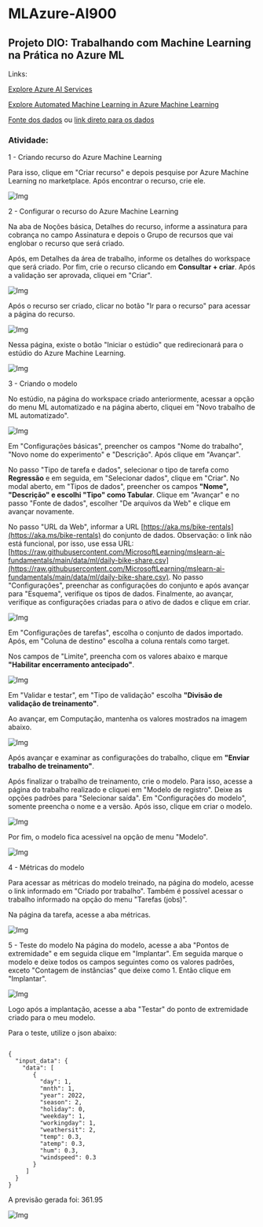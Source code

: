 # MLAzure-AI900

## Projeto DIO: Trabalhando com Machine Learning na Prática no Azure ML 

Links:

[Explore Azure AI Services](https://microsoftlearning.github.io/mslearn-ai-fundamentals/Instructions/Labs/02-content-safety.html)

[Explore Automated Machine Learning in Azure Machine Learning](https://microsoftlearning.github.io/mslearn-ai-fundamentals/Instructions/Labs/01-machine-learning.html)

[Fonte dos dados](https://aka.ms/bike-rentals) ou [link direto para os dados](https://raw.githubusercontent.com/MicrosoftLearning/mslearn-ai-fundamentals/main/data/ml/daily-bike-share.csv)

### Atividade:
1 - Criando recurso do Azure Machine Learning

Para isso, clique em "Criar recurso" e depois pesquise por Azure Machine Learning no marketplace. Após encontrar o recurso, crie ele.

![Img](./img/img1.gif)

2 - Configurar o recurso do Azure Machine Learning

Na aba de Noções básica, Detalhes do recurso, informe a assinatura para cobrança no campo Assinatura e depois o Grupo de recursos que vai englobar o recurso que será criado.

Após, em Detalhes da área de trabalho, informe os detalhes do workspace que será criado. Por fim, crie o recurso clicando em **Consultar + criar**. Após a validação ser aprovada, cliquei em "Criar".

![Img](./img/img2.png)

Após o recurso ser criado, clicar no botão "Ir para o recurso" para acessar a página do recurso.

![Img](./img/img3.png)

Nessa página, existe o botão "Iniciar o estúdio" que redirecionará para o estúdio do Azure Machine Learning.

![Img](./img/img4.png)

3 - Criando o modelo

No estúdio, na página do workspace criado anteriormente, acessar a opção do menu ML automatizado e na página aberto, cliquei em "Novo trabalho de ML automatizado".

![Img](./img/img5.gif)

Em "Configurações básicas", preencher os campos "Nome do trabalho", "Novo nome do experimento" e "Descrição". Após clique em "Avançar".

No passo "Tipo de tarefa e dados", selecionar o tipo de tarefa como **Regressão** e em seguida, em "Selecionar dados", clique em "Criar". No modal aberto, em "Tipos de dados", preencher os campos **"Nome", "Descrição" e escolhi "Tipo" como Tabular**. Clique em "Avançar" e no passo "Fonte de dados", escolher "De arquivos da Web" e clique em avançar novamente.

No passo "URL da Web", informar a URL [https://aka.ms/bike-rentals](https://aka.ms/bike-rentals) do conjunto de dados. 
Observação:  o link não está funcional, por isso, use essa URL: [https://raw.githubusercontent.com/MicrosoftLearning/mslearn-ai-fundamentals/main/data/ml/daily-bike-share.csv](https://raw.githubusercontent.com/MicrosoftLearning/mslearn-ai-fundamentals/main/data/ml/daily-bike-share.csv). No passo "Configurações", preenchar as configurações do conjunto e após avançar para "Esquema", verifique os tipos de dados. Finalmente, ao avançar, verifique as configurações criadas para o ativo de dados e clique em criar.

![Img](./img/img6.gif)

Em "Configurações de tarefas", escolha o conjunto de dados importado. Após, em "Coluna de destino" escolha a coluna rentals como target.

Nos campos de "Limite", preencha com os valores abaixo e marque **"Habilitar encerramento antecipado"**.

![Img](./img/img7.png)

Em "Validar e testar", em "Tipo de validação" escolha **"Divisão de validação de treinamento"**.

Ao avançar, em Computação, mantenha os valores mostrados na imagem abaixo.

![Img](./img/img8.png)

Após avançar e examinar as configurações do trabalho, clique em **"Enviar trabalho de treinamento"**.

Após finalizar o trabalho de treinamento, crie o modelo. Para isso, acesse a página do trabalho realizado e cliquei em "Modelo de registro". Deixe as opções padrões para "Selecionar saída". Em "Configurações do modelo", somente preencha o nome e a versão. Após isso, clique em criar o modelo.

![Img](./img/img12.gif)

Por fim, o modelo fica acessível na opção de menu "Modelo".

![Img](./img/img9.png)

4 - Métricas do modelo

Para acessar as métricas do modelo treinado, na página do modelo, acesse o link informado em "Criado por trabalho". Também é possível acessar o trabalho informado na opção do menu "Tarefas (jobs)".

Na página da tarefa, acesse a aba métricas.

![Img](./img/img10.gif)

5 - Teste do modelo
Na página do modelo, acesse a aba "Pontos de extremidade" e em seguida clique em "Implantar". Em seguida marque o modelo e deixe todos os campos seguintes como os valores padrões, exceto "Contagem de instâncias" que deixe como 1. Então clique em "Implantar".

![Img](./img/img13.gif)

Logo após a implantação, acesse a aba "Testar" do ponto de extremidade criado para o meu modelo.

Para o teste, utilize o json abaixo:

<code>
{
  "input_data": {
    "data": [
       {
         "day": 1,
         "mnth": 1,   
         "year": 2022,
         "season": 2,
         "holiday": 0,
         "weekday": 1,
         "workingday": 1,
         "weathersit": 2, 
         "temp": 0.3, 
         "atemp": 0.3,
         "hum": 0.3,
         "windspeed": 0.3 
       }
     ]
  }
}
</code>

A previsão gerada foi: 361.95

![Img](./img/img11.png)

